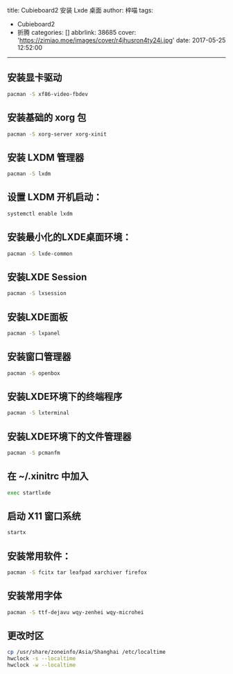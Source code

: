 title: Cubieboard2 安装 Lxde 桌面
author: 梓喵
tags:
  - Cubieboard2
  - 折腾
categories: []
abbrlink: 38685
cover: 'https://zimiao.moe/images/cover/r4jhusron4ty24i.jpg'
date: 2017-05-25 12:52:00
---
## 安装显卡驱动
```bash
pacman -S xf86-video-fbdev
```
## 安装基础的 xorg 包
```bash
pacman -S xorg-server xorg-xinit
```
## 安装 LXDM 管理器
```bash
pacman -S lxdm
```
## 设置 LXDM 开机启动：
```bash
systemctl enable lxdm
```
## 安装最小化的LXDE桌面环境：
```bash
pacman -S lxde-common
```
## 安装LXDE Session
```bash
pacman -S lxsession
```
## 安装LXDE面板
```bash
pacman -S lxpanel
```
## 安装窗口管理器
```bash
pacman -S openbox
```
## 安装LXDE环境下的终端程序
```bash
pacman -S lxterminal
```
## 安装LXDE环境下的文件管理器
```bash
pacman -S pcmanfm
```
## 在 ~/.xinitrc 中加入
```bash
exec startlxde
```
## 启动 X11 窗口系统
```bash
startx
```
## 安装常用软件：
```bash
pacman -S fcitx tar leafpad xarchiver firefox
```
## 安装常用字体
```bash
pacman -S ttf-dejavu wqy-zenhei wqy-microhei
```
## 更改时区
```bash
cp /usr/share/zoneinfo/Asia/Shanghai /etc/localtime
hwclock -s --localtime
hwclock -w --localtime
```